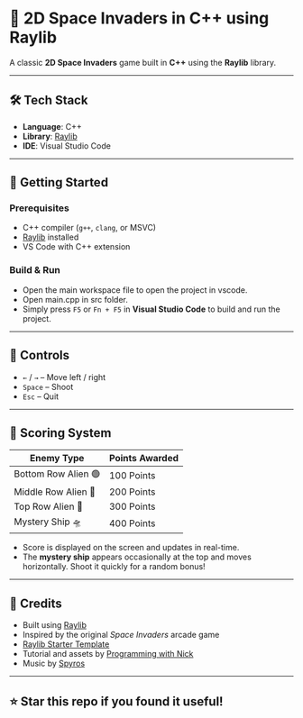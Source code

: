 # 🚀 2D Space Invaders in C++ using Raylib

A classic **2D Space Invaders** game built in **C++** using the **Raylib** library.

---


## 🛠️ Tech Stack

- **Language**: C++
- **Library**: [Raylib](https://www.raylib.com/)
- **IDE**: Visual Studio Code

---

## 🚀 Getting Started

### Prerequisites

- C++ compiler (`g++`, `clang`, or MSVC)
- [Raylib](https://github.com/raysan5/raylib) installed
- VS Code with C++ extension

### Build & Run

- Open the main workspace file to open the project in vscode.
- Open main.cpp in src folder.
- Simply press `F5` or `Fn + F5` in **Visual Studio Code** to build and run the project.


---

## 📌 Controls

- `←` / `→` – Move left / right  
- `Space` – Shoot  
- `Esc` – Quit  

---

## 🎯 Scoring System

| Enemy Type     | Points Awarded |
|----------------|----------------|
| Bottom Row Alien 🟢 | 100 Points       |
| Middle Row Alien 🔵 | 200 Points       |
| Top Row Alien 🔴    | 300 Points       |
| Mystery Ship 🛸     | 400 Points       |

- Score is displayed on the screen and updates in real-time.
- The **mystery ship** appears occasionally at the top and moves horizontally. Shoot it quickly for a random bonus!

---

## 🧠 Credits

- Built using [Raylib](https://www.raylib.com/)
- Inspired by the original *Space Invaders* arcade game
- [Raylib Starter Template](https://github.com/educ8s/Raylib-CPP-Starter-Template-for-VSCODE)
- Tutorial and assets by [Programming with Nick](https://youtu.be/TGo3Oxdpr5o?si=FmHZXI9qdf-JTE9v)
- Music by [Spyros](https://assetstore.unity.com/packages/audio/music/black-swan-vs-white-swan-audio-pack-219984)
---

## ⭐️ Star this repo if you found it useful!
